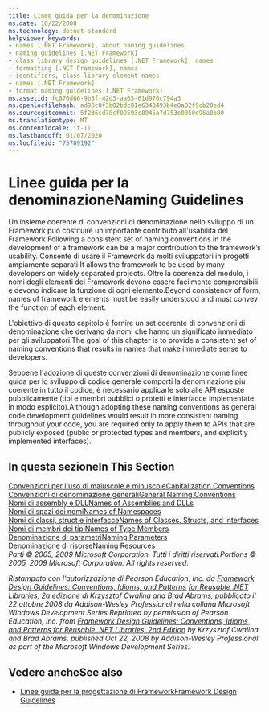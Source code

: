 ```yaml
---
title: Linee guida per la denominazione
ms.date: 10/22/2008
ms.technology: dotnet-standard
helpviewer_keywords:
- names [.NET Framework], about naming guidelines
- naming guidelines [.NET Framework]
- class library design guidelines [.NET Framework], names
- formatting [.NET Framework], names
- identifiers, class library element names
- names [.NET Framework]
- format naming guidelines [.NET Framework]
ms.assetid: fc076d66-9b5f-42d3-aa65-61d970c794a3
ms.openlocfilehash: ad98c0f3b02bdc81e6348493b4e0a02f9cb20ed4
ms.sourcegitcommit: 5f236cd78cf09593c8945a7d753e0850e96a0b80
ms.translationtype: MT
ms.contentlocale: it-IT
ms.lasthandoff: 01/07/2020
ms.locfileid: "75709192"
---
```

# <a name="naming-guidelines"></a><span data-ttu-id="8c9ae-102">Linee guida per la denominazione</span><span class="sxs-lookup"><span data-stu-id="8c9ae-102">Naming Guidelines</span></span>
<span data-ttu-id="8c9ae-103">Un insieme coerente di convenzioni di denominazione nello sviluppo di un Framework può costituire un importante contributo all'usabilità del Framework.</span><span class="sxs-lookup"><span data-stu-id="8c9ae-103">Following a consistent set of naming conventions in the development of a framework can be a major contribution to the framework’s usability.</span></span> <span data-ttu-id="8c9ae-104">Consente di usare il Framework da molti sviluppatori in progetti ampiamente separati.</span><span class="sxs-lookup"><span data-stu-id="8c9ae-104">It allows the framework to be used by many developers on widely separated projects.</span></span> <span data-ttu-id="8c9ae-105">Oltre la coerenza del modulo, i nomi degli elementi del Framework devono essere facilmente comprensibili e devono indicare la funzione di ogni elemento.</span><span class="sxs-lookup"><span data-stu-id="8c9ae-105">Beyond consistency of form, names of framework elements must be easily understood and must convey the function of each element.</span></span>  
  
 <span data-ttu-id="8c9ae-106">L'obiettivo di questo capitolo è fornire un set coerente di convenzioni di denominazione che derivano da nomi che hanno un significato immediato per gli sviluppatori.</span><span class="sxs-lookup"><span data-stu-id="8c9ae-106">The goal of this chapter is to provide a consistent set of naming conventions that results in names that make immediate sense to developers.</span></span>  
  
 <span data-ttu-id="8c9ae-107">Sebbene l'adozione di queste convenzioni di denominazione come linee guida per lo sviluppo di codice generale comporti la denominazione più coerente in tutto il codice, è necessario applicarle solo alle API esposte pubblicamente (tipi e membri pubblici o protetti e interfacce implementate in modo esplicito).</span><span class="sxs-lookup"><span data-stu-id="8c9ae-107">Although adopting these naming conventions as general code development guidelines would result in more consistent naming throughout your code, you are required only to apply them to APIs that are publicly exposed (public or protected types and members, and explicitly implemented interfaces).</span></span>  
  
## <a name="in-this-section"></a><span data-ttu-id="8c9ae-108">In questa sezione</span><span class="sxs-lookup"><span data-stu-id="8c9ae-108">In This Section</span></span>  
 [<span data-ttu-id="8c9ae-109">Convenzioni per l'uso di maiuscole e minuscole</span><span class="sxs-lookup"><span data-stu-id="8c9ae-109">Capitalization Conventions</span></span>](../../../docs/standard/design-guidelines/capitalization-conventions.md)  
 [<span data-ttu-id="8c9ae-110">Convenzioni di denominazione generali</span><span class="sxs-lookup"><span data-stu-id="8c9ae-110">General Naming Conventions</span></span>](../../../docs/standard/design-guidelines/general-naming-conventions.md)  
 [<span data-ttu-id="8c9ae-111">Nomi di assembly e DLL</span><span class="sxs-lookup"><span data-stu-id="8c9ae-111">Names of Assemblies and DLLs</span></span>](../../../docs/standard/design-guidelines/names-of-assemblies-and-dlls.md)  
 [<span data-ttu-id="8c9ae-112">Nomi di spazi dei nomi</span><span class="sxs-lookup"><span data-stu-id="8c9ae-112">Names of Namespaces</span></span>](../../../docs/standard/design-guidelines/names-of-namespaces.md)  
 [<span data-ttu-id="8c9ae-113">Nomi di classi, struct e interfacce</span><span class="sxs-lookup"><span data-stu-id="8c9ae-113">Names of Classes, Structs, and Interfaces</span></span>](../../../docs/standard/design-guidelines/names-of-classes-structs-and-interfaces.md)  
 [<span data-ttu-id="8c9ae-114">Nomi di membri dei tipi</span><span class="sxs-lookup"><span data-stu-id="8c9ae-114">Names of Type Members</span></span>](../../../docs/standard/design-guidelines/names-of-type-members.md)  
 [<span data-ttu-id="8c9ae-115">Denominazione di parametri</span><span class="sxs-lookup"><span data-stu-id="8c9ae-115">Naming Parameters</span></span>](../../../docs/standard/design-guidelines/naming-parameters.md)  
 [<span data-ttu-id="8c9ae-116">Denominazione di risorse</span><span class="sxs-lookup"><span data-stu-id="8c9ae-116">Naming Resources</span></span>](../../../docs/standard/design-guidelines/naming-resources.md)  
 <span data-ttu-id="8c9ae-117">*Parti © 2005, 2009 Microsoft Corporation. Tutti i diritti riservati.*</span><span class="sxs-lookup"><span data-stu-id="8c9ae-117">*Portions © 2005, 2009 Microsoft Corporation. All rights reserved.*</span></span>  
  
 <span data-ttu-id="8c9ae-118">*Ristampato con l'autorizzazione di Pearson Education, Inc. da [Framework Design Guidelines: Conventions, Idioms, and Patterns for Reusable .NET Libraries, 2a edizione](https://www.informit.com/store/framework-design-guidelines-conventions-idioms-and-9780321545619) di Krzysztof Cwalina and Brad Abrams, pubblicato il 22 ottobre 2008 da Addison-Wesley Professional nella collana Microsoft Windows Development Series.*</span><span class="sxs-lookup"><span data-stu-id="8c9ae-118">*Reprinted by permission of Pearson Education, Inc. from [Framework Design Guidelines: Conventions, Idioms, and Patterns for Reusable .NET Libraries, 2nd Edition](https://www.informit.com/store/framework-design-guidelines-conventions-idioms-and-9780321545619) by Krzysztof Cwalina and Brad Abrams, published Oct 22, 2008 by Addison-Wesley Professional as part of the Microsoft Windows Development Series.*</span></span>  
  
## <a name="see-also"></a><span data-ttu-id="8c9ae-119">Vedere anche</span><span class="sxs-lookup"><span data-stu-id="8c9ae-119">See also</span></span>

- [<span data-ttu-id="8c9ae-120">Linee guida per la progettazione di Framework</span><span class="sxs-lookup"><span data-stu-id="8c9ae-120">Framework Design Guidelines</span></span>](../../../docs/standard/design-guidelines/index.md)

